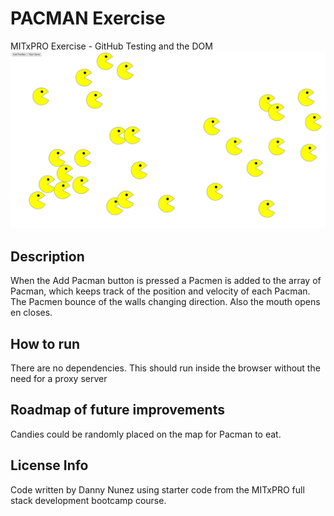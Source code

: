# PACMAN Exercise
MITxPRO Exercise - GitHub Testing and the DOM
<img src="images/screenshotPacman.png" width='600'>


## Description
When the Add Pacman button is pressed a Pacmen is added to the array of Pacman, which keeps track of the position and velocity of each Pacman. The Pacmen bounce of the walls changing direction. Also the mouth opens en closes. 

## How to run
There are no dependencies. This should run inside the browser without the need for a proxy server

## Roadmap of future improvements
Candies could be randomly placed on the map for Pacman to eat.

## License Info
Code written by Danny Nunez using starter code from the MITxPRO full stack development bootcamp course.
